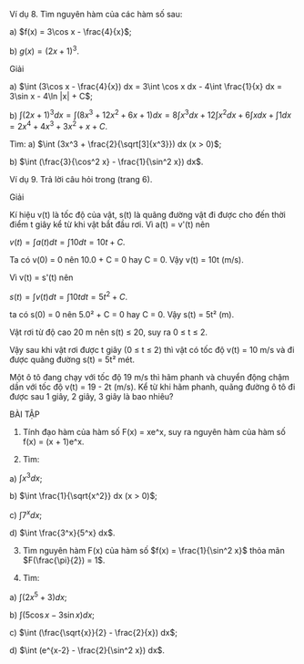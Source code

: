 Ví dụ 8. Tìm nguyên hàm của các hàm số sau:

a) $f(x) = 3\cos x - \frac{4}{x}$;

b) $g(x) = (2x + 1)^3$.

Giải

a) $\int (3\cos x - \frac{4}{x}) dx = 3\int \cos x dx - 4\int \frac{1}{x} dx = 3\sin x - 4\ln |x| + C$;

b) $\int (2x+1)^3 dx = \int (8x^3 + 12x^2 + 6x + 1)dx = 8\int x^3 dx + 12\int x^2 dx + 6\int x dx + \int 1dx$
   $= 2x^4 + 4x^3 + 3x^2 + x + C$.

Tìm: a) $\int (3x^3 + \frac{2}{\sqrt[3]{x^3}}) dx (x > 0)$;

b) $\int (\frac{3}{\cos^2 x} - \frac{1}{\sin^2 x}) dx$.

Ví dụ 9. Trả lời câu hỏi trong (trang 6).

Giải

Kí hiệu v(t) là tốc độ của vật, s(t) là quãng đường vật đi được cho đến thời điểm t giây kể từ khi vật bắt đầu rơi.
Vì a(t) = v'(t) nên

$v(t) = \int a(t) dt = \int 10 dt = 10t + C$.

Ta có v(0) = 0 nên 10.0 + C = 0 hay C = 0. Vậy v(t) = 10t (m/s).

Vì v(t) = s'(t) nên

$s(t) = \int v(t) dt = \int 10t dt = 5t^2 + C$.

ta có s(0) = 0 nên 5.0² + C = 0 hay C = 0. Vậy s(t) = 5t² (m).

Vật rơi từ độ cao 20 m nên s(t) ≤ 20, suy ra 0 ≤ t ≤ 2.

Vậy sau khi vật rơi được t giây (0 ≤ t ≤ 2) thì vật có tốc độ v(t) = 10 m/s và đi được quãng đường s(t) = 5t² mét.

Một ô tô đang chạy với tốc độ 19 m/s thì hãm phanh và chuyển động chậm dần với tốc độ v(t) = 19 - 2t (m/s). Kể từ khi hãm phanh, quãng đường ô tô đi được sau 1 giây, 2 giây, 3 giây là bao nhiêu?

BÀI TẬP

1. Tính đạo hàm của hàm số F(x) = xe^x, suy ra nguyên hàm của hàm số f(x) = (x + 1)e^x.

2. Tìm:

a) $\int x^3 dx$;

b) $\int \frac{1}{\sqrt{x^2}} dx (x > 0)$;

c) $\int 7^x dx$;

d) $\int \frac{3^x}{5^x} dx$.

3. Tìm nguyên hàm F(x) của hàm số $f(x) = \frac{1}{\sin^2 x}$ thỏa mãn $F(\frac{\pi}{2}) = 1$.

4. Tìm:

a) $\int (2x^5 + 3) dx$;

b) $\int (5\cos x - 3\sin x) dx$;

c) $\int (\frac{\sqrt{x}}{2} - \frac{2}{x}) dx$;

d) $\int (e^{x-2} - \frac{2}{\sin^2 x}) dx$.